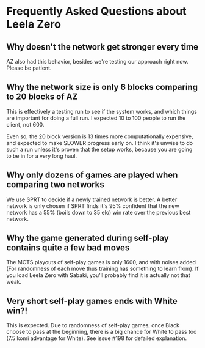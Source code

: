 # Frequently Asked Questions about Leela Zero #

## Why doesn't the network get stronger every time ##

AZ also had this behavior, besides we're testing our approach right now. Please be patient.

## Why the network size is only 6 blocks comparing to 20 blocks of AZ ##

This is effectively a testing run to see if the system works, and which things are important for doing a full run. I expected 10 to 100 people to run the client, not 600.

Even so, the 20 block version is 13 times more computationally expensive, and expected to make SLOWER progress early on. I think it's unwise to do such a run unless it's proven that the setup works, because you are going to be in for a very long haul.

## Why only dozens of games are played when comparing two networks ##

We use SPRT to decide if a newly trained network is better. A better network is only chosen if SPRT finds it's 95% confident that the new network has a 55% (boils down to 35 elo) win rate over the previous best network.

## Why the game generated during self-play contains quite a few bad moves ##

The MCTS playouts of self-play games is only 1600, and with noises added (For randomness of each move thus training has something to learn from). If you load Leela Zero with Sabaki, you'll probably find it is actually not that weak.

## Very short self-play games ends with White win?! ##

This is expected. Due to randomness of self-play games, once Black choose to pass at the beginning, there is a big chance for White to pass too (7.5 komi advantage for White). See issue #198 for defailed explanation.
